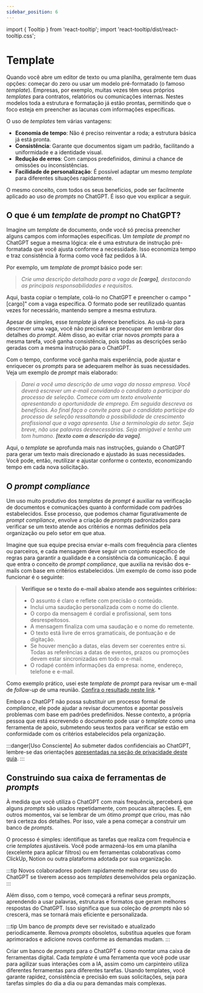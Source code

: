 ```yaml
---
sidebar_position: 6
---
```

import { Tooltip } from 'react-tooltip';
import 'react-tooltip/dist/react-tooltip.css';

# Template
Quando você abre um editor de texto ou uma planilha, geralmente tem duas opções: começar do zero ou usar um modelo pré-formatado (o famoso *template*). Empresas, por exemplo, muitas vezes têm seus próprios *templates* para contratos, relatórios ou comunicações internas. Nestes modelos toda a estrutura e formatação já estão prontas, permitindo que o foco esteja em preencher as lacunas com informações específicas.

O uso de *templates* tem várias vantagens:
- **Economia de tempo**: Não é preciso reinventar a roda; a estrutura básica já está pronta.
- **Consistência**: Garante que documentos sigam um padrão, facilitando a uniformidade e a identidade visual.
- **Redução de erros**: Com campos predefinidos, diminui a chance de omissões ou inconsistências.
- **Facilidade de personalização**: É possível adaptar um mesmo *template* para diferentes situações rapidamente.

O mesmo conceito, com todos os seus benefícios, pode ser facilmente aplicado ao uso de *prompts* no ChatGPT. É isso que vou explicar a seguir.

## O que é um *template* de *prompt* no ChatGPT?
Imagine um *template* de documento, onde você só precisa preencher alguns campos com informações específicas. Um *template de prompt* no ChatGPT segue a mesma lógica: ele é uma estrutura de instrução pré-formatada que você ajusta conforme a necessidade. Isso economiza tempo e traz consistência à forma como você faz pedidos à IA.

Por exemplo, um *template* de *prompt* básico pode ser:

> _Crie uma descrição detalhada para a vaga de **[cargo]**, destacando as principais responsabilidades e requisitos._

Aqui, basta copiar o template, colá-lo no ChatGPT e preencher o campo "[cargo]" com a vaga específica. O formato pode ser reutilizado quantas vezes for necessário, mantendo sempre a mesma estrutura.

Apesar de simples, esse *template* já oferece benefícios. Ao usá-lo para descrever uma vaga, você não precisará se preocupar em lembrar dos detalhes do *prompt*. Além disso, ao evitar criar novos *prompts* para a mesma tarefa, você ganha consistência, pois todas as descrições serão geradas com a mesma instrução para o ChatGPT.

Com o tempo, conforme você ganha mais experiência, pode ajustar e enriquecer os *prompts* para se adequarem melhor às suas necessidades. Veja um exemplo de *prompt* mais elaborado:

> _Darei a você uma descrição de uma vaga da nossa empresa. Você deverá escrever um e-mail convidando o candidato a participar do processo de seleção. Comece com um texto envolvente apresentando a oportunidade de emprego. Em seguida descreva os benefícios. Ao final faça o convite para que o candidato participe do processo de seleção ressaltando a possibilidade de crescimento profissional que a vaga apresenta. Use a terminologia do setor. Seja breve, não use palavras desnecessárias. Seja amigável e tenha um tom humano.
> **[texto com a descrição da vaga]**._

Aqui, o *template* se aprofunda mais nas instruções, guiando o ChatGPT para gerar um texto mais direcionado e ajustado às suas necessidades. Você pode, então, reutilizar e ajustar conforme o contexto, economizando tempo em cada nova solicitação.

## O *prompt* *compliance*
Um uso muito produtivo dos *templates* de *prompt* é auxiliar na verificação de documentos e comunicações quanto à conformidade com padrões estabelecidos. Esse processo, que podemos chamar figurativamente de *prompt compliance*, envolve a criação de *prompts* padronizados para verificar se um texto atende aos critérios e normas definidos pela organização ou pelo setor em que atua.

Imagine que sua equipe precisa enviar e-mails com frequência para clientes ou parceiros, e cada mensagem deve seguir um conjunto específico de regras para garantir a qualidade e a consistência da comunicação. É aqui que entra o conceito de *prompt compliance*, que auxilia na revisão dos e-mails com base em critérios estabelecidos. Um exemplo de como isso pode funcionar é o seguinte:

> **Verifique se o texto do e-mail abaixo atende aos seguintes critérios:**
> - O assunto é claro e reflete com precisão o conteúdo.
> - Inclui uma saudação personalizada com o nome do cliente.
> - O corpo da mensagem é cordial e profissional, sem tons desrespeitosos.
> - A mensagem finaliza com uma saudação e o nome do remetente.
> - O texto está livre de erros gramaticais, de pontuação e de digitação.
> - Se houver menção a datas, elas devem ser coerentes entre si. Todas as referências a datas de eventos, prazos ou promoções devem estar sincronizadas em todo o e-mail.
> - O rodapé contém informações da empresa: nome, endereço, telefone e e-mail.

Como exemplo prático, usei este *template* de *prompt* para revisar um e-mail de *follow-up* de uma reunião. [Confira o resultado neste link](https://chatgpt.com/share/67181784-eaec-8003-9549-23a10e413f2f).<span data-tooltip-id="my-tooltip" data-tooltip-content="Modelo de e-mail apresentado pela Appointlet."> *</span>

Embora o ChatGPT não possa substituir um processo formal de *compliance*, ele pode ajudar a revisar documentos e apontar possíveis problemas com base em padrões predefinidos. Nesse contexto, a própria pessoa que está escrevendo o documento pode usar o *template* como uma ferramenta de apoio, submetendo seus textos para verificar se estão em conformidade com os critérios estabelecidos pela organização.

:::danger[Uso Consciente]
Ao submeter dados confidenciais ao ChatGPT, lembre-se das orientações [apresentadas na seção de privacidade deste guia](../criacao/privacidade.md).
:::

## Construindo sua caixa de ferramentas de *prompts*
À medida que você utiliza o ChatGPT com mais frequência, perceberá que alguns *prompts* são usados repetidamente, com poucas alterações. E, em outros momentos, vai se lembrar de um ótimo *prompt* que criou, mas não terá certeza dos detalhes. Por isso, vale a pena começar a construir um banco de *prompts*.

O processo é simples: identifique as tarefas que realiza com frequência e crie *templates* ajustáveis. Você pode armazená-los em uma planilha (excelente para aplicar filtros) ou em ferramentas colaborativas como ClickUp, Notion ou outra plataforma adotada por sua organização.

:::tip
Novos colaboradores podem rapidamente melhorar seu uso do ChatGPT se tiverem acesso aos *templates* desenvolvidos pela organização.
:::

Além disso, com o tempo, você começará a refinar seus *prompts*, aprendendo a usar palavras, estruturas e formatos que geram melhores respostas do ChatGPT. Isso significa que sua coleção de *prompts* não só crescerá, mas se tornará mais eficiente e personalizada.

:::tip
Um banco de *prompts* deve ser revisitado e atualizado periodicamente. Remova *prompts* obsoletos, substitua aqueles que foram aprimorados e adicione novos conforme as demandas mudam. 
:::

Criar um banco de *prompts* para o ChatGPT é como montar uma caixa de ferramentas digital. Cada *template* é uma ferramenta que você pode usar para agilizar suas interações com a IA, assim como um carpinteiro utiliza diferentes ferramentas para diferentes tarefas. Usando templates, você garante rapidez, consistência e precisão em suas solicitações, seja para tarefas simples do dia a dia ou para demandas mais complexas.
